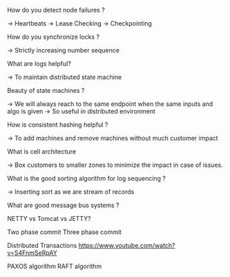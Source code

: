 How do you detect node failures ?

-> Heartbeats
-> Lease Checking
-> Checkpointing

How do you synchronize locks ?

-> Strictly increasing number sequence

What are logs helpful?

-> To maintain distributed state machine

Beauty of state machines ?

-> We will always reach to the same endpoint when the same inputs and algo is given
-> So useful in distributed environment

How is consistent hashing helpful ?

-> To add machines and remove machines without much customer impact

What is cell architecture

-> Box customers to smaller zones to minimize the impact in case of issues.

What is the good sorting algorithm for log sequencing ?

-> Inserting sort as we are stream of records

What are good message bus systems ?

NETTY vs Tomcat vs JETTY?

Two phase commit
Three phase commit

Distributed Transactions 
https://www.youtube.com/watch?v=S4FnmSeRpAY

PAXOS algorithm
RAFT algorithm

